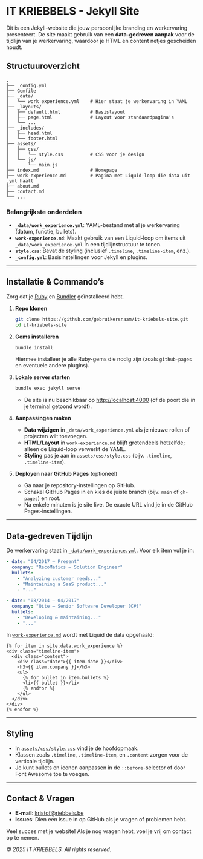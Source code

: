 # IT KRIEBBELS - Jekyll Site

Dit is een Jekyll-website die jouw persoonlijke branding en werkervaring presenteert. De site maakt gebruik van een **data-gedreven aanpak** voor de tijdlijn van je werkervaring, waardoor je HTML en content netjes gescheiden houdt.

## Structuuroverzicht

```text
.
├── _config.yml
├── Gemfile
├── _data/
│   └── work_experience.yml    # Hier staat je werkervaring in YAML
├── _layouts/
│   ├── default.html           # Basislayout
│   ├── page.html              # Layout voor standaardpagina's
│   └── ...
├── _includes/
│   ├── head.html
│   └── footer.html
├── assets/
│   ├── css/
│   │   └── style.css          # CSS voor je design
│   └── js/
│       └── main.js
├── index.md                   # Homepage
├── work-experience.md         # Pagina met Liquid-loop die data uit .yml haalt
├── about.md
├── contact.md
└── ...
```

### Belangrijkste onderdelen
- **`_data/work_experience.yml`**: YAML-bestand met al je werkervaring (datum, functie, bullets).  
- **`work-experience.md`**: Maakt gebruik van een Liquid-loop om items uit `_data/work_experience.yml` in een tijdlijnstructuur te tonen.  
- **`style.css`**: Bevat de styling (inclusief `.timeline`, `.timeline-item`, enz.).  
- **`_config.yml`**: Basisinstellingen voor Jekyll en plugins.

---

## Installatie & Commando’s

Zorg dat je [Ruby](https://www.ruby-lang.org/en/downloads/) en [Bundler](https://bundler.io/) geïnstalleerd hebt.

1. **Repo klonen**  
   ```bash
   git clone https://github.com/gebruikersnaam/it-kriebels-site.git
   cd it-kriebels-site
   ```

2. **Gems installeren**  
   ```bash
   bundle install
   ```
   Hiermee installeer je alle Ruby-gems die nodig zijn (zoals `github-pages` en eventuele andere plugins).

3. **Lokale server starten**  
   ```bash
   bundle exec jekyll serve
   ```
   - De site is nu beschikbaar op [http://localhost:4000](http://localhost:4000) (of de poort die in je terminal getoond wordt).

4. **Aanpassingen maken**  
   - **Data wijzigen** in `_data/work_experience.yml` als je nieuwe rollen of projecten wilt toevoegen.  
   - **HTML/Layout** in `work-experience.md` blijft grotendeels hetzelfde; alleen de Liquid-loop verwerkt de YAML.  
   - **Styling** pas je aan in `assets/css/style.css` (bijv. `.timeline`, `.timeline-item`).

5. **Deployen naar GitHub Pages** (optioneel)  
   - Ga naar je repository-instellingen op GitHub.  
   - Schakel GitHub Pages in en kies de juiste branch (bijv. `main` of `gh-pages`) en root.  
   - Na enkele minuten is je site live. De exacte URL vind je in de GitHub Pages-instellingen.

---

## Data-gedreven Tijdlijn

De werkervaring staat in [`_data/work_experience.yml`](./_data/work_experience.yml). Voor elk item vul je in:

```yaml
- date: "04/2017 – Present"
  company: "RecoMatics – Solution Engineer"
  bullets:
    - "Analyzing customer needs..."
    - "Maintaining a SaaS product..."
    - "..."

- date: "08/2014 – 04/2017"
  company: "Qite – Senior Software Developer (C#)"
  bullets:
    - "Developing & maintaining..."
    - "..."
```

In [`work-experience.md`](./work-experience.md) wordt met Liquid de data opgehaald:

```liquid
{% for item in site.data.work_experience %}
<div class="timeline-item">
  <div class="content">
    <div class="date">{{ item.date }}</div>
    <h3>{{ item.company }}</h3>
    <ul>
      {% for bullet in item.bullets %}
      <li>{{ bullet }}</li>
      {% endfor %}
    </ul>
  </div>
</div>
{% endfor %}
```

---

## Styling

- In [`assets/css/style.css`](./assets/css/style.css) vind je de hoofdopmaak.  
- Klassen zoals `.timeline`, `.timeline-item`, en `.content` zorgen voor de verticale tijdlijn.  
- Je kunt bullets en iconen aanpassen in de `::before`-selector of door Font Awesome toe te voegen.

---

## Contact & Vragen

- **E-mail**: [kristof@riebbels.be](mailto:kristof@riebbels.be)  
- **Issues**: Dien een issue in op GitHub als je vragen of problemen hebt.

Veel succes met je website! Als je nog vragen hebt, voel je vrij om contact op te nemen.  

*© 2025 IT KRIEBBELS. All rights reserved.*

